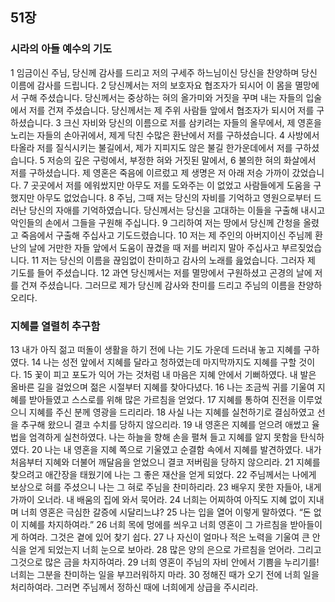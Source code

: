 ## 51장
### 시라의 아들 예수의 기도
1 임금이신 주님, 당신께 감사를 드리고 저의 구세주 하느님이신 당신을 찬양하며 당신 이름에 감사를 드립니다.
2 당신께서는 저의 보호자요 협조자가 되시어 이 몸을 멸망에서 구해 주셨습니다. 당신께서는 중상하는 혀의 올가미와 거짓을 꾸며 내는 자들의 입술에서 저를 건져 주셨습니다. 당신께서는 제 주위 사람들 앞에서 협조자가 되시어 저를 구하셨습니다.
3 크신 자비와 당신의 이름으로 저를 삼키려는 자들의 올무에서, 제 영혼을 노리는 자들의 손아귀에서, 제게 닥친 수많은 환난에서 저를 구하셨습니다.
4 사방에서 타올라 저를 질식시키는 불길에서, 제가 지피지도 않은 불길 한가운데에서 저를 구하셨습니다.
5 저승의 깊은 구렁에서, 부정한 혀와 거짓된 말에서,
6 불의한 혀의 화살에서 저를 구하셨습니다. 제 영혼은 죽음에 이르렀고 제 생명은 저 아래 저승 가까이 갔었습니다.
7 곳곳에서 저를 에워쌌지만 아무도 저를 도와주는 이 없었고 사람들에게 도움을 구했지만 아무도 없었습니다.
8 주님, 그때 저는 당신의 자비를 기억하고 영원으로부터 드러난 당신의 자애를 기억하였습니다. 당신께서는 당신을 고대하는 이들을 구출해 내시고 악인들의 손에서 그들을 구원해 주십니다.
9 그리하여 저는 땅에서 당신께 간청을 올렸고 죽음에서 구출해 주십사고 기도드렸습니다.
10 저는 제 주인의 아버지이신 주님께 환난의 날에 거만한 자들 앞에서 도움이 끊겼을 때 저를 버리지 말아 주십사고 부르짖었습니다.
11 저는 당신의 이름을 끊임없이 찬미하고 감사의 노래를 읊었습니다. 그러자 제 기도를 들어 주셨습니다.
12 과연 당신께서는 저를 멸망에서 구원하셨고 곤경의 날에 저를 건져 주셨습니다. 그러므로 제가 당신께 감사와 찬미를 드리고 주님의 이름을 찬양하오리다.
### 지혜를 열렬히 추구함
13 내가 아직 젊고 떠돌이 생활을 하기 전에 나는 기도 가운데 드러내 놓고 지혜를 구하였다.
14 나는 성전 앞에서 지혜를 달라고 청하였는데 마지막까지도 지혜를 구할 것이다.
15 꽃이 피고 포도가 익어 가는 것처럼 내 마음은 지혜 안에서 기뻐하였다. 내 발은 올바른 길을 걸었으며 젊은 시절부터 지혜를 찾아다녔다.
16 나는 조금씩 귀를 기울여 지혜를 받아들였고 스스로를 위해 많은 가르침을 얻었다.
17 지혜를 통하여 진전을 이루었으니 지혜를 주신 분께 영광을 드리리라.
18 사실 나는 지혜를 실천하기로 결심하였고 선을 추구해 왔으니 결코 수치를 당하지 않으리라.
19 내 영혼은 지혜를 얻으려 애썼고 율법을 엄격하게 실천하였다. 나는 하늘을 향해 손을 펼쳐 들고 지혜를 알지 못함을 탄식하였다.
20 나는 내 영혼을 지혜 쪽으로 기울였고 순결함 속에서 지혜를 발견하였다. 내가 처음부터 지혜와 더불어 깨달음을 얻었으니 결코 저버림을 당하지 않으리라.
21 지혜를 찾으려고 애간장을 태웠기에 나는 그 좋은 재산을 얻게 되었다.
22 주님께서는 나에게 보상으로 혀를 주셨으니 나는 그 혀로 주님을 찬미하리라.
23 배우지 못한 자들아, 내게 가까이 오너라. 내 배움의 집에 와서 묵어라.
24 너희는 어찌하여 아직도 지혜 없이 지내며 너희 영혼은 극심한 갈증에 시달리느냐?
25 나는 입을 열어 이렇게 말하였다. “돈 없이 지혜를 차지하여라.”
26 너희 목에 멍에를 씌우고 너희 영혼이 그 가르침을 받아들이게 하여라. 그것은 곁에 있어 찾기 쉽다.
27 나 자신이 얼마나 적은 노력을 기울여 큰 안식을 얻게 되었는지 너희 눈으로 보아라.
28 많은 양의 은으로 가르침을 얻어라. 그리고 그것으로 많은 금을 차지하여라.
29 너희 영혼이 주님의 자비 안에서 기쁨을 누리기를! 너희는 그분을 찬미하는 일을 부끄러워하지 마라.
30 정해진 때가 오기 전에 너희 일을 처리하여라. 그러면 주님께서 정하신 때에 너희에게 상급을 주시리라.

